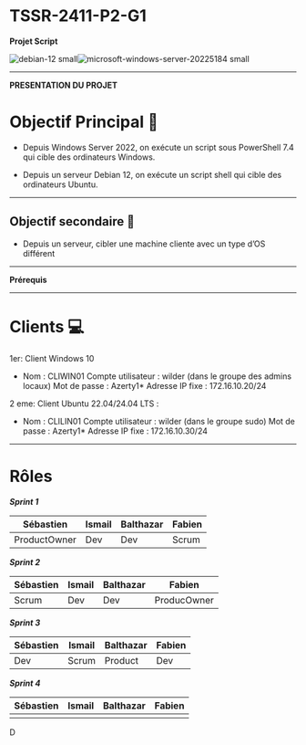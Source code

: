 # TSSR-2411-P2-G1

**Projet Script**

 ![debian-12 small](https://github.com/user-attachments/assets/06d1e488-fcc1-4d70-9ba8-ea322695e98a)![microsoft-windows-server-20225184 small](https://github.com/user-attachments/assets/af86e8a1-de24-4946-b7fe-11f0b8386d58)


---
**PRESENTATION DU PROJET**

# Objectif Principal  🥅

-  Depuis Windows Server 2022, on exécute un script sous PowerShell 7.4 qui cible des ordinateurs Windows.

-  Depuis un serveur Debian 12, on exécute un script shell qui cible des ordinateurs Ubuntu.

---
## Objectif secondaire  🎯

-  Depuis un serveur, cibler une machine cliente avec un type d’OS différent

---
**Prérequis**


---
# Clients 💻

1er: Client Windows 10
-  Nom : CLIWIN01
   Compte utilisateur : wilder (dans le groupe des admins locaux)
   Mot de passe : Azerty1*
   Adresse IP fixe : 172.16.10.20/24

2 eme: Client Ubuntu 22.04/24.04 LTS :
 -  Nom : CLILIN01
    Compte utilisateur : wilder (dans le groupe sudo)
    Mot de passe : Azerty1*
    Adresse IP fixe : 172.16.10.30/24
 
---
 # Rôles 
 ***_Sprint 1_***

 |  Sébastien  |  Ismail  |  Balthazar  |  Fabien  |
 | ----------- | -------- | ----------- | -------- |
 | ProductOwner|   Dev    |    Dev      | Scrum    |

  ***_Sprint 2_***

  | Sébastien  |  Ismail  |  Balthazar  |  Fabien  |
  | ---------  | -------  | ----------  | -------  |
  | Scrum      |   Dev    |    Dev      | ProducOwner  | 

  ***_Sprint 3_***
  
  | Sébastien  |  Ismail  |  Balthazar  |  Fabien  |
  | ---------  | -------  | ----------  | -------  |
  |  Dev       | Scrum    | Product     |  Dev     |

  ***_Sprint 4_***

  | Sébastien  |  Ismail  |  Balthazar  |  Fabien  |
  | ---------  | -------  | ----------  | -------  |
  |            |          |             |          |

 

D


  
  
